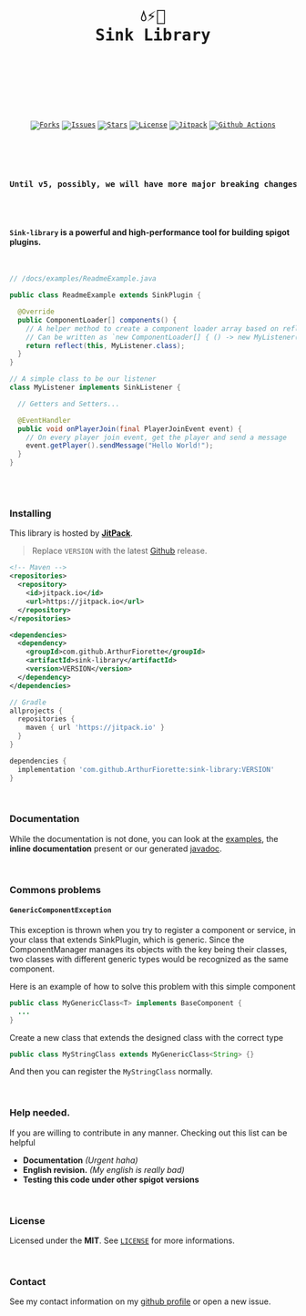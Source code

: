 <br />
<div align="center">
  <pre>
  <br />
  <h1>💧⚡🌊
Sink Library</h1>
  <br />
  </pre>
  <br />
  <br />
  <code
    ><a href="https://github.com/ArthurFiorette/sink-library/network/members"
      ><img
        src="https://img.shields.io/github/forks/ArthurFiorette/sink-library?logo=github&label=Forks"
        target="_blank"
        alt="Forks" /></a
  ></code>
  <code
    ><a href="https://github.com/ArthurFiorette/sink-library/issues"
      ><img
        src="https://img.shields.io/github/issues/ArthurFiorette/sink-library?logo=github&label=Issues"
        target="_blank"
        alt="Issues" /></a
  ></code>
  <code
    ><a href="https://github.com/ArthurFiorette/sink-library/stargazers"
      ><img
        src="https://img.shields.io/github/stars/ArthurFiorette/sink-library?logo=github&label=Stars"
        target="_blank"
        alt="Stars" /></a
  ></code>
  <code
    ><a href="https://github.com/ArthurFiorette/sink-library/blob/main/LICENSE"
      ><img
        src="https://img.shields.io/github/license/ArthurFiorette/sink-library?logo=githu&label=License"
        target="_blank"
        alt="License" /></a
  ></code>
  <code
    ><a href="https://jitpack.io/#ArthurFiorette/sink-library"
      ><img
        src="https://jitpack.io/v/ArthurFiorette/sink-library.svg"
        target="_blank"
        alt="Jitpack" /></a
  ></code>
    <code
    ><a href="https://actions-badge.atrox.dev/ArthurFiorette/sink-library/goto?ref=main"
      ><img
        src="https://img.shields.io/endpoint.svg?url=https%3A%2F%2Factions-badge.atrox.dev%2FArthurFiorette%2Fsink-library%2Fbadge%3Fref%3Dmain&style=flat&label=Actions&logo=none"
        target="_blank"
        alt="Github Actions" /></a
  ></code>
</div>

#

<br />
<br />

<div align="center"><b><pre>Until v5, possibly, we will have more major breaking changes. Update it carefully.</pre></b></div>

<br />
<br />

#### `Sink-library` is a powerful and high-performance tool for building spigot plugins.

<br />

```java
// /docs/examples/ReadmeExample.java

public class ReadmeExample extends SinkPlugin {

  @Override
  public ComponentLoader[] components() {
    // A helper method to create a component loader array based on reflection
    // Can be written as `new ComponentLoader[] { () -> new MyListener(this) }`
    return reflect(this, MyListener.class);
  }
}

// A simple class to be our listener
class MyListener implements SinkListener {

  // Getters and Setters...

  @EventHandler
  public void onPlayerJoin(final PlayerJoinEvent event) {
    // On every player join event, get the player and send a message
    event.getPlayer().sendMessage("Hello World!");
  }
}

```

<br />
<br />

### Installing

This library is hosted by **[JitPack](https://jitpack.io/#ArthurFiorette/sink-library)**.

> Replace `VERSION` with the latest
> [Github](https://github.com/ArthurFiorette/sink-library/releases) release.

```xml
<!-- Maven -->
<repositories>
  <repository>
    <id>jitpack.io</id>
    <url>https://jitpack.io</url>
  </repository>
</repositories>

<dependencies>
  <dependency>
    <groupId>com.github.ArthurFiorette</groupId>
    <artifactId>sink-library</artifactId>
    <version>VERSION</version>
  </dependency>
</dependencies>
```

```gradle
// Gradle
allprojects {
  repositories {
    maven { url 'https://jitpack.io' }
  }
}

dependencies {
  implementation 'com.github.ArthurFiorette:sink-library:VERSION'
}
```

<br />

### Documentation

While the documentation is not done, you can look at the [examples](/docs/examples), the **inline
documentation** present or our generated [javadoc](https://arthurfiorette.github.io/sink-library/).

<br />

### Commons problems

#### `GenericComponentException`

This exception is thrown when you try to register a component or service, in your class that extends
SinkPlugin, which is generic. Since the ComponentManager manages its objects with the key being
their classes, two classes with different generic types would be recognized as the same component.

Here is an example of how to solve this problem with this simple component

```java
public class MyGenericClass<T> implements BaseComponent {
  ...
}
```

Create a new class that extends the designed class with the correct type

```java
public class MyStringClass extends MyGenericClass<String> {}

```

And then you can register the `MyStringClass` normally.

<br />

### Help needed.

If you are willing to contribute in any manner. Checking out this list can be helpful

- **Documentation** _(Urgent haha)_
- **English revision.** _(My english is really bad)_
- **Testing this code under other spigot versions**

<br />

### License

Licensed under the **MIT**. See [`LICENSE`](LICENSE) for more informations.

<br />

### Contact

See my contact information on my [github profile](https://github.com/ArthurFiorette) or open a new
issue.

<br />
